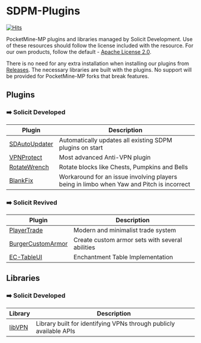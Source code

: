 # SDPM-Plugins
[![Hits](https://hits.sh/github.com/Solicit-Development/SDPM-Plugins.svg?view=today-total&style=flat-square)](https://hits.sh/github.com/Solicit-Development/SDPM-Plugins/)

PocketMine-MP plugins and libraries managed by Solicit Development. Use of these resources should follow the license included with the resource. For our own products, follow the default - [Apache License 2.0](https://github.com/Solicit-Development/SDPM-Plugins/blob/dev/plugins/VPNProtect/LICENSE).

There is no need for any extra installation when installing our plugins from [Releases](https://github.com/Solicit-Development/SDPM-Plugins/releases). The necessary libraries are built with the plugins. No support will be provided for PocketMine-MP forks that break features.

## Plugins
### ➡️ Solicit Developed
| Plugin      | Description |
| ----------- | ----------- |
| [SDAutoUpdater](https://github.com/Solicit-Development/SDPM-Plugins/tree/main/plugins/SDAutoUpdater) | Automatically updates all existing SDPM plugins on start |
| [VPNProtect](https://github.com/Solicit-Development/SDPM-Plugins/tree/main/plugins/VPNProtect) | Most advanced Anti-VPN plugin |
| [RotateWrench](https://github.com/Solicit-Development/SDPM-Plugins/tree/main/plugins/RotateWrench) | Rotate blocks like Chests, Pumpkins and Bells |
| [BlankFix](https://github.com/Solicit-Development/SDPM-Plugins/tree/main/plugins/BlankFix) | Workaround for an issue involving players being in limbo when Yaw and Pitch is incorrect | 

### ➡️ Solicit Revived
| Plugin      | Description |
| ----------- | ----------- |
| [PlayerTrade](https://github.com/Solicit-Development/SDPM-Plugins/tree/main/plugins/PlayerTrade) | Modern and minimalist trade system | 
| [BurgerCustomArmor](https://github.com/Solicit-Development/SDPM-Plugins/tree/main/plugins/BurgerCustomArmor) | Create custom armor sets with several abilities | 
| [EC-TableUI](https://github.com/Solicit-Development/SDPM-Plugins/tree/main/plugins/EC-TableUI) | Enchantment Table Implementation | 

## Libraries
### ➡️ Solicit Developed
| Library     | Description |
| ----------- | ----------- |
| [libVPN](https://github.com/Solicit-Development/SDPM-Plugins/tree/main/libraries/libVPN) | Library built for identifying VPNs through publicly available APIs |